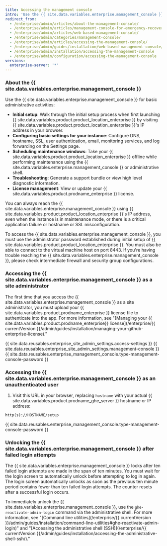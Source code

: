 ```yaml
---
title: Accessing the management console
intro: 'Use the {{ site.data.variables.enterprise.management_console }} to set up and configure {{ site.data.variables.product.product_location }}, schedule maintenance windows, troubleshoot issues, and manage your license.'
redirect_from:
  - /enterprise/admin/articles/about-the-management-console/
  - /enterprise/admin/articles/management-console-for-emergency-recovery/
  - /enterprise/admin/articles/web-based-management-console/
  - /enterprise/admin/categories/management-console/
  - /enterprise/admin/articles/accessing-the-management-console/
  - /enterprise/admin/guides/installation/web-based-management-console/
  - /enterprise/admin/installation/accessing-the-management-console
  - /enterprise/admin/configuration/accessing-the-management-console
versions:
  enterprise-server: '*'
---
```


### About the {{ site.data.variables.enterprise.management_console }}

Use the {{ site.data.variables.enterprise.management_console }} for basic administrative activities:
- **Initial setup**: Walk through the initial setup process when first launching {{ site.data.variables.product.product_location_enterprise }} by visiting {{ site.data.variables.product.product_location_enterprise }}'s IP address in your browser.
- **Configuring basic settings for your instance**: Configure DNS, hostname, SSL, user authentication, email, monitoring services, and log forwarding on the Settings page.
- **Scheduling maintenance windows**: Take your {{ site.data.variables.product.product_location_enterprise }} offline while performing maintenance using the {{ site.data.variables.enterprise.management_console }} or administrative shell.
- **Troubleshooting**: Generate a support bundle or view high level diagnostic information.
- **License management**: View or update your {{ site.data.variables.product.prodname_enterprise }} license.

You can always reach the {{ site.data.variables.enterprise.management_console }} using {{ site.data.variables.product.product_location_enterprise }}'s IP address, even when the instance is in maintenance mode, or there is a critical application failure or hostname or SSL misconfiguration.

To access the {{ site.data.variables.enterprise.management_console }}, you must use the administrator password established during initial setup of {{ site.data.variables.product.product_location_enterprise }}. You must also be able to connect to the virtual machine host on port 8443. If you're having trouble reaching the {{ site.data.variables.enterprise.management_console }}, please check intermediate firewall and security group configurations.

### Accessing the {{ site.data.variables.enterprise.management_console }} as a site administrator

The first time that you access the {{ site.data.variables.enterprise.management_console }} as a site administrator, you must upload your {{ site.data.variables.product.prodname_enterprise }} license file to authenticate into the app. For more information, see "[Managing your {{ site.data.variables.product.prodname_enterprise}} license](/enterprise/{{ currentVersion }}/admin/guides/installation/managing-your-github-enterprise-license)."

{{ site.data.reusables.enterprise_site_admin_settings.access-settings }}
{{ site.data.reusables.enterprise_site_admin_settings.management-console }}
{{ site.data.reusables.enterprise_management_console.type-management-console-password }}

### Accessing the {{ site.data.variables.enterprise.management_console }} as an unauthenticated user

1. Visit this URL in your browser, replacing `hostname` with your actual {{ site.data.variables.product.prodname_ghe_server }} hostname or IP address:
  ```shell
  http(s)://HOSTNAME/setup
  ```
{{ site.data.reusables.enterprise_management_console.type-management-console-password }}

### Unlocking the {{ site.data.variables.enterprise.management_console }} after failed login attempts

The {{ site.data.variables.enterprise.management_console }} locks after ten failed login attempts are made in the span of ten minutes. You must wait for the login screen to automatically unlock before attempting to log in again. The login screen automatically unlocks as soon as the previous ten minute period contains fewer than ten failed login attempts. The counter resets after a successful login occurs.

To immediately unlock the {{ site.data.variables.enterprise.management_console }}, use the `ghe-reactivate-admin-login` command via the administrative shell. For more information, see "[Command line utilities](/enterprise/{{ currentVersion }}/admin/guides/installation/command-line-utilities#ghe-reactivate-admin-login)" and "[Accessing the administrative shell (SSH)](/enterprise/{{ currentVersion }}/admin/guides/installation/accessing-the-administrative-shell-ssh/)."

